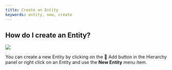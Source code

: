 ```yaml
---
title: Create an Entity
keywords: entity, new, create
---
```


## How do I create an Entity?

<img src="https://s3-eu-west-1.amazonaws.com/static.playcanvas.com/instructions/new_entity.gif"/>

You can create a new Entity by clicking on the <span class="font-icon">&#57632;</span> Add button in the Hierarchy panel or right click on an Entity and use the **New Entity** menu item.
